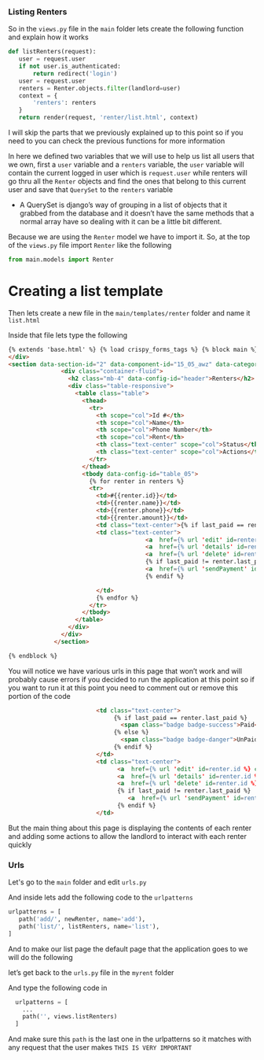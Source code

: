 ### Listing Renters

So in the `views.py` file in the `main` folder lets create the following function and explain how it works

```python
def listRenters(request):
   user = request.user
   if not user.is_authenticated:
       return redirect('login')
   user = request.user
   renters = Renter.objects.filter(landlord=user)
   context = {
       'renters': renters
   }
   return render(request, 'renter/list.html', context)
```

I will skip the parts that we previously explained up to this point so if you need to you can check the previous functions for more information

In here we defined two variables that we will use to help us list all users that we own, first a `user` variable and a `renters` variable, the `user` variable will contain the current logged in user which is `request.user` while renters will go thru all the `Renter` objects and find the ones that belong to this current user and save that `QuerySet` to the `renters` variable

- A QuerySet is django’s way of grouping in a list of objects that it grabbed from the database and it doesn’t have the same methods that a normal array have so dealing with it can be a little bit different.

Because we are using the `Renter` model we have to import it. So, at the top of the `views.py` file import `Renter` like the following

```python
from main.models import Renter
```

# Creating a list template

Then lets create a new file in the `main/templates/renter` folder and name it `list.html`

Inside that file lets type the following

```html
{% extends 'base.html' %} {% load crispy_forms_tags %} {% block main %}
</div>
<section data-section-id="2" data-component-id="15_05_awz" data-category="admin" class="py-4">
               <div class="container-fluid">
                 <h2 class="mb-4" data-config-id="header">Renters</h2>
                 <div class="table-responsive">
                   <table class="table">
                     <thead>
                       <tr>
                         <th scope="col">Id #</th>
                         <th scope="col">Name</th>
                         <th scope="col">Phone Number</th>
                         <th scope="col">Rent</th>
                         <th class="text-center" scope="col">Status</th>
                         <th class="text-center" scope="col">Actions</th>
                       </tr>
                     </thead>
                     <tbody data-config-id="table_05">
                       {% for renter in renters %}
                       <tr>
                         <td>#{{renter.id}}</td>
                         <td>{{renter.name}}</td>
                         <td>{{renter.phone}}</td>
                         <td>{{renter.amount}}</td>
                         <td class="text-center">{% if last_paid == renter.last_paid %}<span class="badge badge-success">Paid</span>{% else %}<span class="badge badge-danger">UnPaid</span>{% endif %}</td>
                         <td class="text-center">
                                       <a  href={% url 'edit' id=renter.id %} class="btn btn-primary"><i class="fa fa-edit"></i></a>
                                       <a  href={% url 'details' id=renter.id %} class="btn btn-secondary"><i class="fa fa-info-circle"></i></a>
                                       <a  href={% url 'delete' id=renter.id %} class="btn btn-danger"><i class="fa fa-trash"></i></a>
                                       {% if last_paid != renter.last_paid %}
                                       <a  href={% url 'sendPayment' id=renter.id %} class="btn btn-warning"><i class="fa fa-envelope"></i></a>
                                       {% endif %}

                         </td>
                         {% endfor %}
                       </tr>
                     </tbody>
                   </table>
                 </div>
               </div>
             </section>

{% endblock %}

```

You will notice we have various urls in this page that won’t work and will probably cause errors if you decided to run the application at this point so if you want to run it at this point you need to comment out or remove this portion of the code

```html
                         <td class="text-center">
                              {% if last_paid == renter.last_paid %}
                                <span class="badge badge-success">Paid</span>
                              {% else %}
                                <span class="badge badge-danger">UnPaid</span>
                              {% endif %}
                         </td>
                         <td class="text-center">
                               <a  href={% url 'edit' id=renter.id %} class="btn btn-primary"><i class="fa fa-edit"></i></a>
                               <a  href={% url 'details' id=renter.id %} class="btn btn-secondary"><i class="fa fa-info-circle"></i></a>
                               <a  href={% url 'delete' id=renter.id %} class="btn btn-danger"><i class="fa fa-trash"></i></a>
                               {% if last_paid != renter.last_paid %}
                                  <a  href={% url 'sendPayment' id=renter.id %} class="btn btn-warning"><i class="fa fa-envelope"></i></a>
                               {% endif %}
                         </td>
```

But the main thing about this page is displaying the contents of each renter and adding some actions to allow the landlord to interact with each renter quickly

### Urls

Let's go to the `main` folder and edit `urls.py`

And inside lets add the following code to the `urlpatterns`

```python
urlpatterns = [
   path('add/', newRenter, name='add'),
   path('list/', listRenters, name='list'),
]
```

And to make our list page the default page that the application goes to we will do the following

let’s get back to the `urls.py` file in the `myrent` folder

And type the following code in

```python
  urlpatterns = [
    ...
    path('', views.listRenters)
  ]
```

And make sure this `path` is the last one in the urlpatterns so it matches with any request that the user makes `THIS IS VERY IMPORTANT`
